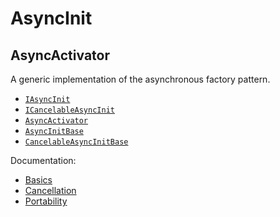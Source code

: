 # AsyncInit

## AsyncActivator

A generic implementation of the asynchronous factory pattern.

* [`IAsyncInit`](AsyncInit/Portable/IAsyncInit.cs)
* [`ICancelableAsyncInit`](AsyncInit/Portable/ICancelableAsyncInit.cs)
* [`AsyncActivator`](AsyncInit/Portable/AsyncActivator.cs)
* [`AsyncInitBase`](AsyncInit/Portable/AsyncInitBase.cs)
* [`CancelableAsyncInitBase`](AsyncInit/Portable/CancelableAsyncInitBase.cs)

Documentation:

* [Basics](http://shecht.wordpress.com/2014/11/24/asyncactivator-yet-another-take-on-the-net-async-constructor-problem/)
* [Cancellation](http://shecht.wordpress.com/2014/11/27/asyncactivator-handling-cancellation/)
* [Portability](http://shecht.wordpress.com/2014/11/30/asyncactivator-targetting-multiple-platforms/)
